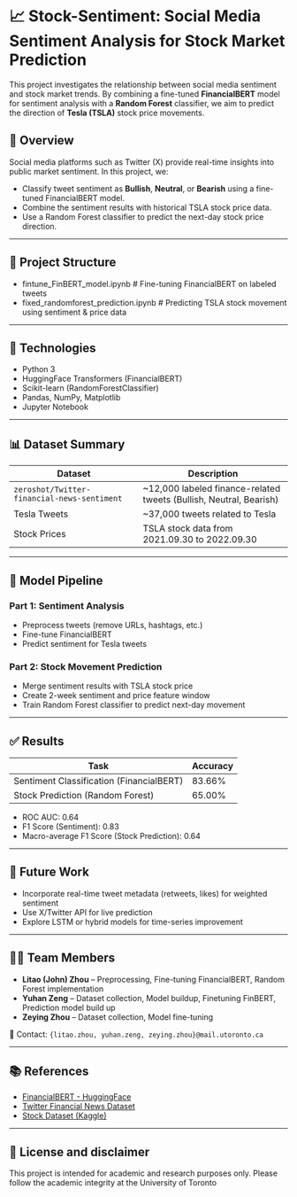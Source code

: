 # 📈 Stock-Sentiment: Social Media Sentiment Analysis for Stock Market Prediction

This project investigates the relationship between social media sentiment and stock market trends. By combining a fine-tuned **FinancialBERT** model for sentiment analysis with a **Random Forest** classifier, we aim to predict the direction of **Tesla (TSLA)** stock price movements.

## 🧠 Overview

Social media platforms such as Twitter (X) provide real-time insights into public market sentiment. In this project, we:

- Classify tweet sentiment as **Bullish**, **Neutral**, or **Bearish** using a fine-tuned FinancialBERT model.
- Combine the sentiment results with historical TSLA stock price data.
- Use a Random Forest classifier to predict the next-day stock price direction.

---

## 📂 Project Structure
- fintune_FinBERT_model.ipynb # Fine-tuning FinancialBERT on labeled tweets 
- fixed_randomforest_prediction.ipynb # Predicting TSLA stock movement using sentiment & price data 

---

## 🧰 Technologies

- Python 3
- HuggingFace Transformers (FinancialBERT)
- Scikit-learn (RandomForestClassifier)
- Pandas, NumPy, Matplotlib
- Jupyter Notebook

---

## 📊 Dataset Summary

| Dataset | Description |
|--------|-------------|
| `zeroshot/Twitter-financial-news-sentiment` | ~12,000 labeled finance-related tweets (Bullish, Neutral, Bearish) |
| Tesla Tweets | ~37,000 tweets related to Tesla |
| Stock Prices | TSLA stock data from 2021.09.30 to 2022.09.30 |

---

## 🔄 Model Pipeline

### Part 1: Sentiment Analysis
- Preprocess tweets (remove URLs, hashtags, etc.)
- Fine-tune FinancialBERT
- Predict sentiment for Tesla tweets

### Part 2: Stock Movement Prediction
- Merge sentiment results with TSLA stock price
- Create 2-week sentiment and price feature window
- Train Random Forest classifier to predict next-day movement

---

## ✅ Results

| Task | Accuracy |
|------|----------|
| Sentiment Classification (FinancialBERT) | 83.66% |
| Stock Prediction (Random Forest)         | 65.00% |

- ROC AUC: 0.64
- F1 Score (Sentiment): 0.83
- Macro-average F1 Score (Stock Prediction): 0.64

---

## 🔮 Future Work

- Incorporate real-time tweet metadata (retweets, likes) for weighted sentiment
- Use X/Twitter API for live prediction
- Explore LSTM or hybrid models for time-series improvement

---

## 👨‍💻 Team Members

- **Litao (John) Zhou** – Preprocessing, Fine-tuning FinancialBERT, Random Forest implementation  
- **Yuhan Zeng** – Dataset collection, Model buildup, Finetuning FinBERT, Prediction model build up  
- **Zeying Zhou** – Dataset collection, Model fine-tuning

📧 Contact: `{litao.zhou, yuhan.zeng, zeying.zhou}@mail.utoronto.ca`

---

## 📚 References

- [FinancialBERT - HuggingFace](https://huggingface.co/ahmedrachid/FinancialBERT-Sentiment-Analysis)  
- [Twitter Financial News Dataset](https://huggingface.co/datasets/zeroshot/twitter-financial-news-sentiment)  
- [Stock Dataset (Kaggle)](https://www.kaggle.com/code/equinxx/stock-prediction-gan-twitter-sentiment-analysis/input)

---

## 📜 License and disclaimer

This project is intended for academic and research purposes only.
Please follow the academic integrity at
the University of Toronto
